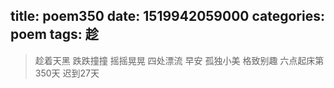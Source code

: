 title: poem350
date: 1519942059000
categories: poem
tags: 趁
---
> 趁着天黑
跌跌撞撞
摇摇晃晃
四处漂流
早安
孤独小美
格致别趣
六点起床第350天 迟到27天